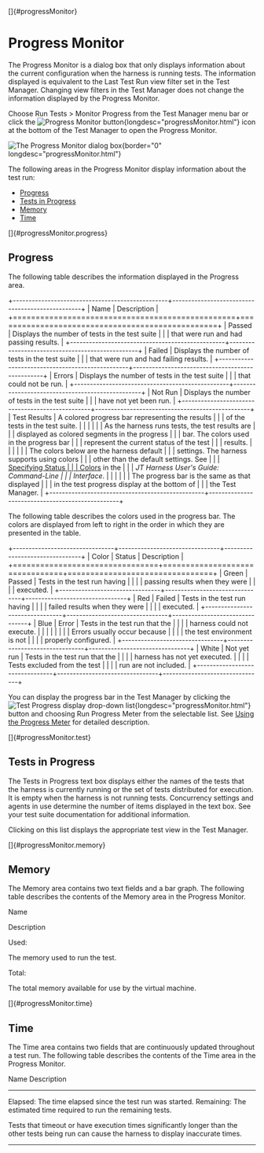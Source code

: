 <!---
  $Id$

  Copyright (c) 2001, 2024, Oracle and/or its affiliates. All rights reserved.
  DO NOT ALTER OR REMOVE COPYRIGHT NOTICES OR THIS FILE HEADER.

  This code is free software; you can redistribute it and/or modify it
  under the terms of the GNU General Public License version 2 only, as
  published by the Free Software Foundation.  Oracle designates this
  particular file as subject to the "Classpath" exception as provided
  by Oracle in the LICENSE file that accompanied this code.

  This code is distributed in the hope that it will be useful, but WITHOUT
  ANY WARRANTY; without even the implied warranty of MERCHANTABILITY or
  FITNESS FOR A PARTICULAR PURPOSE.  See the GNU General Public License
  version 2 for more details (a copy is included in the LICENSE file that
  accompanied this code).

  You should have received a copy of the GNU General Public License version
  2 along with this work; if not, write to the Free Software Foundation,
  Inc., 51 Franklin St, Fifth Floor, Boston, MA 02110-1301 USA.

  Please contact Oracle, 500 Oracle Parkway, Redwood Shores, CA 94065 USA
  or visit www.oracle.com if you need additional information or have any
  questions.
-->

[]{#progressMonitor}

# Progress Monitor

The Progress Monitor is a dialog box that only displays information about the current configuration
when the harness is running tests. The information displayed is equivalent to the Last Test Run view
filter set in the Test Manager. Changing view filters in the Test Manager does not change the
information displayed by the Progress Monitor.

Choose Run Tests \> Monitor Progress from the Test Manager menu bar or click the ![Progress Monitor
button](../../images/magnify1.gif){longdesc="progressMonitor.html"} icon at the bottom of the Test
Manager to open the Progress Monitor.

![The Progress Monitor dialog box](../../images/testMonitor.gif){border="0"
longdesc="progressMonitor.html"}

The following areas in the Progress Monitor display information about the test run:

-   [Progress](#progressMonitor.progress)
-   [Tests in Progress](#progressMonitor.test)
-   [Memory](#progressMonitor.memory)
-   [Time](#progressMonitor.time)

[]{#progressMonitor.progress}

## Progress

The following table describes the information displayed in the Progress area.

+-------------------------------------------------+-------------------------------------------------+
| Name                                            | Description                                     |
+=================================================+=================================================+
| Passed                                          | Displays the number of tests in the test suite  |
|                                                 | that were run and had passing results.          |
+-------------------------------------------------+-------------------------------------------------+
| Failed                                          | Displays the number of tests in the test suite  |
|                                                 | that were run and had failing results.          |
+-------------------------------------------------+-------------------------------------------------+
| Errors                                          | Displays the number of tests in the test suite  |
|                                                 | that could not be run.                          |
+-------------------------------------------------+-------------------------------------------------+
| Not Run                                         | Displays the number of tests in the test suite  |
|                                                 | have not yet been run.                          |
+-------------------------------------------------+-------------------------------------------------+
| Test Results                                    | A colored progress bar representing the results |
|                                                 | of the tests in the test suite.                 |
|                                                 |                                                 |
|                                                 | As the harness runs tests, the test results are |
|                                                 | displayed as colored segments in the progress   |
|                                                 | bar. The colors used in the progress bar        |
|                                                 | represent the current status of the test        |
|                                                 | results.                                        |
|                                                 |                                                 |
|                                                 | The colors below are the harness default        |
|                                                 | settings. The harness supports using colors     |
|                                                 | other than the default settings. See            |
|                                                 | [Specifying Status                              |
|                                                 | Colors](../command/settingColors.html) in the   |
|                                                 | *JT Harness User\'s Guide: Command-Line         |
|                                                 | Interface*.                                     |
|                                                 |                                                 |
|                                                 | The progress bar is the same as that displayed  |
|                                                 | in the test progress display at the bottom of   |
|                                                 | the Test Manager.                               |
+-------------------------------------------------+-------------------------------------------------+

The following table describes the colors used in the progress bar. The colors are displayed from
left to right in the order in which they are presented in the table.

+--------------------------------+--------------------------------+--------------------------------+
| Color                          | Status                         | Description                    |
+================================+================================+================================+
| Green                          | Passed                         | Tests in the test run having   |
|                                |                                | passing results when they were |
|                                |                                | executed.                      |
+--------------------------------+--------------------------------+--------------------------------+
| Red                            | Failed                         | Tests in the test run having   |
|                                |                                | failed results when they were  |
|                                |                                | executed.                      |
+--------------------------------+--------------------------------+--------------------------------+
| Blue                           | Error                          | Tests in the test run that the |
|                                |                                | harness could not execute.     |
|                                |                                |                                |
|                                |                                | Errors usually occur because   |
|                                |                                | the test environment is not    |
|                                |                                | properly configured.           |
+--------------------------------+--------------------------------+--------------------------------+
| White                          | Not yet run                    | Tests in the test run that the |
|                                |                                | harness has not yet executed.  |
|                                |                                | Tests excluded from the test   |
|                                |                                | run are not included.          |
+--------------------------------+--------------------------------+--------------------------------+

You can display the progress bar in the Test Manager by clicking the ![Test Progress display
drop-down list](../../images/drop-down.gif){longdesc="progressMonitor.html"} button and choosing Run
Progress Meter from the selectable list. See [Using the Progress Meter](progressMeter.html) for
detailed description.

[]{#progressMonitor.test}

## Tests in Progress

The Tests in Progress text box displays either the names of the tests that the harness is currently
running or the set of tests distributed for execution. It is empty when the harness is not running
tests. Concurrency settings and agents in use determine the number of items displayed in the text
box. See your test suite documentation for additional information.

Clicking on this list displays the appropriate test view in the Test Manager.

[]{#progressMonitor.memory}

## Memory

The Memory area contains two text fields and a bar graph. The following table describes the contents
of the Memory area in the Progress Monitor.

Name

Description

Used:

The memory used to run the test.

Total:

The total memory available for use by the virtual machine.

[]{#progressMonitor.time}

## Time

The Time area contains two fields that are continuously updated throughout a test run. The following
table describes the contents of the Time area in the Progress Monitor.

  Name         Description
  ------------ ---------------------------------------------------------
  Elapsed:     The time elapsed since the test run was started.
  Remaining:   The estimated time required to run the remaining tests.

Tests that timeout or have execution times significantly longer than the other tests being run can
cause the harness to display inaccurate times.

----------------------------------------------------------------------------------------------------


